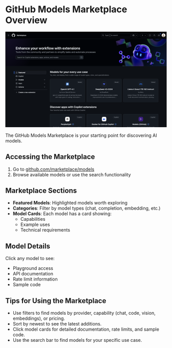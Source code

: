 # GitHub Models Marketplace Overview

![GitHub Models Marketplace Screenshot](Images/github-marketplace.png)

The GitHub Models Marketplace is your starting point for discovering AI models.

## Accessing the Marketplace
1. Go to [github.com/marketplace/models](https://github.com/marketplace/models)
2. Browse available models or use the search functionality

## Marketplace Sections
- **Featured Models**: Highlighted models worth exploring
- **Categories**: Filter by model types (chat, completion, embedding, etc.)
- **Model Cards**: Each model has a card showing:
  - Capabilities
  - Example uses
  - Technical requirements

## Model Details
Click any model to see:
- Playground access
- API documentation
- Rate limit information
- Sample code

## Tips for Using the Marketplace
- Use filters to find models by provider, capability (chat, code, vision, embeddings), or pricing.
- Sort by newest to see the latest additions.
- Click model cards for detailed documentation, rate limits, and sample code.
- Use the search bar to find models for your specific use case.